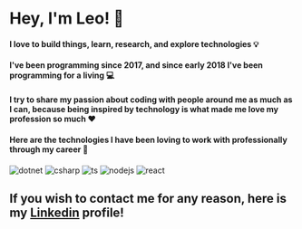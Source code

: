 # Hey, I'm Leo! 👋

#### I love to build things, learn, research, and explore technologies 💡

#### I've been programming since 2017, and since early 2018 I've been programming for a living 💻

#### I try to share my passion about coding with people around me as much as I can, because being inspired by technology is what made me love my profession so much ❤️

#### Here are the technologies I have been loving to work with professionally through my career 💼

<div style="display: inline_block">
  <img align="center" alt="dotnet" src="https://img.shields.io/badge/.NET-5C2D91?style=for-the-badge&logo=.net&logoColor=white" />
  <img align="center" alt="csharp" src="https://img.shields.io/badge/C%23-239120?style=for-the-badge&logo=c-sharp&logoColor=white" />
  <img align="center" alt="ts" src="https://img.shields.io/badge/TypeScript-007ACC?style=for-the-badge&logo=typescript&logoColor=white" />
  <img align="center" alt="nodejs" src="https://img.shields.io/badge/Node.js-43853D?style=for-the-badge&logo=node.js&logoColor=white" />
  <img align="center" alt="react" src="https://img.shields.io/badge/React-20232A?style=for-the-badge&logo=react&logoColor=61DAFB" />
</div>

## If you wish to contact me for any reason, here is my [Linkedin](https://www.linkedin.com/in/leoprietsch) profile!
